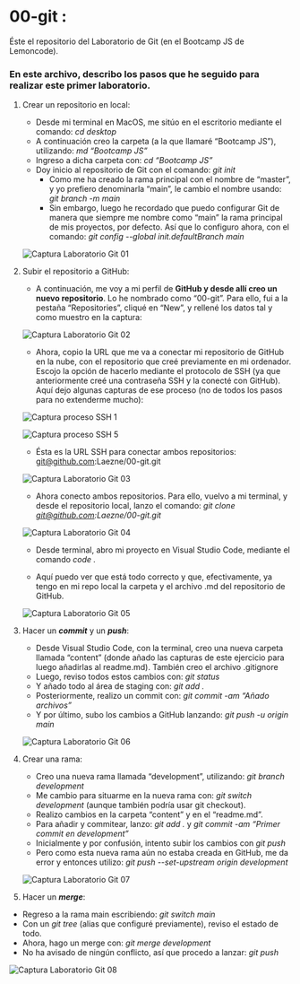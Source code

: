 # 00-git :
Éste el repositorio del Laboratorio de Git (en el Bootcamp JS de Lemoncode).

### En este archivo, describo los pasos que he seguido para realizar este primer laboratorio. 

1. Crear un repositorio en local:
    - Desde mi terminal en MacOS, me sitúo en el escritorio mediante el comando: *cd desktop*
    - A continuación creo la carpeta (a la que llamaré “Bootcamp JS”), utilizando: *md “Bootcamp JS”*
    - Ingreso a dicha carpeta con: *cd “Bootcamp JS”*
    - Doy inicio al repositorio de Git con el comando: *git init*
        - Como me ha creado la rama principal con el nombre de “master”, y yo prefiero denominarla “main”, le cambio el nombre usando: *git branch -m main*
        - Sin embargo, luego he recordado que puedo configurar Git de manera que siempre me nombre como “main” la rama principal de mis proyectos, por defecto. Así que lo configuro ahora, con el comando: *git config --global init.defaultBranch main*
    
    ![Captura Laboratorio Git 01](./content/Captura%20Laboratorio%20Git%2001.png)

    
2. Subir el repositorio a GitHub:
    - A continuación, me voy a mi perfil de **GitHub y desde allí creo un nuevo repositorio**. Lo he nombrado como “00-git”. Para ello, fui a la pestaña “Repositories”, cliqué en “New”, y rellené los datos tal y como muestro en la captura:

    ![Captura Laboratorio Git 02](./content/Captura%20Laboratorio%20Git%2002.png)
    
    - Ahora, copio la URL que me va a conectar mi repositorio de GitHub en la nube, con el repositorio que creé previamente en mi ordenador. Escojo la opción de hacerlo mediante el protocolo de SSH (ya que anteriormente creé una contraseña SSH y la conecté con GitHub). Aquí dejo algunas capturas de ese proceso (no de todos los pasos para no extenderme mucho):

    ![Captura proceso SSH 1](./content/Captura%20SSH%2001.png)

    ![Captura proceso SSH 5](./content/Captura%20SSH%2005.png)

    - Ésta es la URL SSH para conectar ambos repositorios: git@github.com:Laezne/00-git.git

    ![Captura Laboratorio Git 03](./content/Captura%20Laboratorio%20Git%2003.png)

    - Ahora conecto ambos repositorios. Para ello, vuelvo a mi terminal, y desde el repositorio local, lanzo el comando:
    *git clone git@github.com:Laezne/00-git.git*

    ![Captura Laboratorio Git 04](./content/Captura%20Laboratorio%20Git%2004.png)

    - Desde terminal, abro mi proyecto en Visual Studio Code, mediante el comando *code .*
    
    - Aquí puedo ver que está todo correcto y que, efectivamente, ya tengo en mi repo local la carpeta y el archivo .md del repositorio de GitHub.
    
    ![Captura Laboratorio Git 05](./content/Captura%20Laboratorio%20Git%2005.png)


3. Hacer un ***commit*** y un ***push***:
    - Desde Visual Studio Code, con la terminal, creo una nueva carpeta llamada “content” (donde añado las capturas de este ejercicio para luego añadirlas al readme.md). También creo el archivo .gitignore
    - Luego, reviso todos estos cambios con: *git status*
    - Y añado todo al área de staging con: *git add .*
    - Posteriormente, realizo un commit con: *git commit -am “Añado archivos”*
    - Y por último, subo los cambios a GitHub lanzando: *git push -u origin main*

     ![Captura Laboratorio Git 06](./content/Captura%20Laboratorio%20Git%2006.png)
    

4. Crear una rama:
    -  Creo una nueva rama llamada “development”, utilizando: *git branch development*
    - Me cambio para situarme en la nueva rama con: *git switch development* (aunque también podría usar git checkout).
    - Realizo cambios en la carpeta “content” y en el “readme.md”.
    - Para añadir y commitear, lanzo: *git add .* y *git commit -am “Primer commit en development”*
    - Inicialmente y por confusión, intento subir los cambios con *git push*
    - Pero como esta nueva rama aún no estaba creada en GitHub, me da error y entonces utilizo: *git push --set-upstream origin development*

     ![Captura Laboratorio Git 07](./content/Captura%20Laboratorio%20Git%2007.png)


5. Hacer un ***merge***:
- Regreso a la rama main escribiendo: *git switch main*
- Con un *git tree* (alias que configuré previamente), reviso el estado de todo.
- Ahora, hago un merge con: *git merge development*
- No ha avisado de ningún conflicto, así que procedo a lanzar: *git push*

![Captura Laboratorio Git 08](./content/Captura%20Laboratorio%20Git%2008.png)
